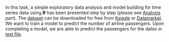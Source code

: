 In this task, a simple exploratory data analysis and model building for time series data using ***R*** has been presented step by step (please see [Analysis](Analysis.md) part).  The [dataset](international-airline-passengers.csv) can be downloaded for free from [Kaggle](https://www.kaggle.com/andreazzini/international-airline-passengers) or [Datamarket](https://datamarket.com/data/set/22u3/international-airline-passengers-monthly-totals-in-thousands-jan-49-dec-60#!ds=22u3&display=line). We want to train a model to predict the number of airline passengers. Upon completing a model, we are able to predict the passengers for the dates in [test file](test_predicion.csv).
